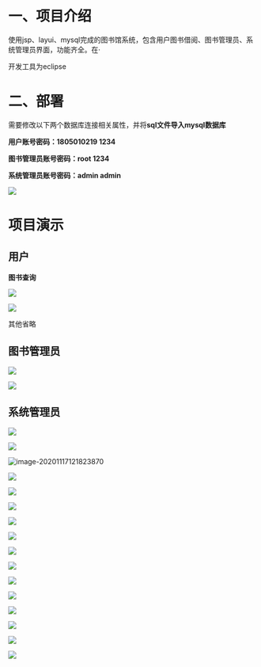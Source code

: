 # 一、项目介绍

使用jsp、layui、mysql完成的图书馆系统，包含用户图书借阅、图书管理员、系统管理员界面，功能齐全。在·

开发工具为eclipse

# 二、部署

需要修改以下两个数据库连接相关属性，并将**sql文件导入mysql数据库**

**用户账号密码：1805010219    1234**

**图书管理员账号密码：root  1234**

**系统管理员账号密码：admin admin**

![](https://ming-edu.oss-cn-beijing.aliyuncs.com/image-20201117122227215.png)

# 项目演示

## 用户

**图书查询**

![](https://ming-edu.oss-cn-beijing.aliyuncs.com/image-20201117124235584.png)



![](https://ming-edu.oss-cn-beijing.aliyuncs.com/1605588101413.png)

其他省略

## 图书管理员

![](https://ming-edu.oss-cn-beijing.aliyuncs.com/1605588522320.png)

![](https://ming-edu.oss-cn-beijing.aliyuncs.com/image-20201117124314632.png)

## 系统管理员

![](https://ming-edu.oss-cn-beijing.aliyuncs.com/1605586686520.png)

![](https://ming-edu.oss-cn-beijing.aliyuncs.com/1605586696746.png)

![image-20201117121823870](C:\Users\Mingyue\AppData\Roaming\Typora\typora-user-images\image-20201117121823870.png)

![](https://ming-edu.oss-cn-beijing.aliyuncs.com/1605586708802.png)

![](https://ming-edu.oss-cn-beijing.aliyuncs.com/1605586720887.png)

![](https://ming-edu.oss-cn-beijing.aliyuncs.com/1605586727919.png)

![](https://ming-edu.oss-cn-beijing.aliyuncs.com/1605586733759.png)

![](https://ming-edu.oss-cn-beijing.aliyuncs.com/1605586739400.png)

![](https://ming-edu.oss-cn-beijing.aliyuncs.com/1605586748632.png)

![](https://ming-edu.oss-cn-beijing.aliyuncs.com/1605586754111.png)

![](https://ming-edu.oss-cn-beijing.aliyuncs.com/1605586762317.png)

![](https://ming-edu.oss-cn-beijing.aliyuncs.com/1605586772278.png)

![](https://ming-edu.oss-cn-beijing.aliyuncs.com/1605586779311.png)

![](https://ming-edu.oss-cn-beijing.aliyuncs.com/1605586784032.png)

![](https://ming-edu.oss-cn-beijing.aliyuncs.com/1605586790655.png)

![](https://ming-edu.oss-cn-beijing.aliyuncs.com/1605586794872.png)